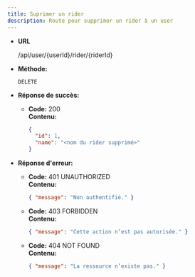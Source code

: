 ```yaml
---
title: Suprimer un rider
description: Route pour supprimer un rider à un user
---
```


* **URL**

  /api/user/{userId}/rider/{riderId}

* **Méthode:**
  
  `DELETE`

* **Réponse de succès:**
  
  * **Code:** 200 <br />
    **Contenu:** 
    ```json
    {
      "id": 1,
      "name": "<nom du rider supprimé>"
    }
    ```

* **Réponse d'erreur:**

  * **Code:** 401 UNAUTHORIZED <br />
    **Contenu:** 
    ```json
    { "message": "Non authentifié." }
    ```

  * **Code:** 403 FORBIDDEN <br />
    **Contenu:** 
    ```json
    { "message": "Cette action n’est pas autorisée." }
    ```

  * **Code:** 404 NOT FOUND <br />
    **Contenu:** 
    ```json
    { "message": "La ressource n’existe pas." }
    ```
